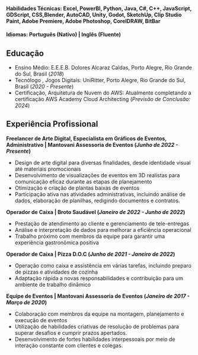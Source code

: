 

#### Habilidades Técnicas: Excel, PowerBI, Python, Java, C#, C++, JavaScript, GDScript, CSS,Blender, AutoCAD, Unity, Godot, SketchUp, Clip Studio Paint, Adobe Premiere, Adobe Photoshop, CorelDRAW, BitBar
#### Idiomas: Português (Nativo) | Inglês (Fluente)

## Educação
- Ensino Médio: E.E.E.B. Dolores Alcaraz Caldas, Porto Alegre, Rio Grande do Sul, Brasil (_2018_)	
- Tecnólogo , Jogos Digitais: UniRitter, Porto Alegre, Rio Grande do Sul, Brasil (_2020 - Presente_)	
- Certificação, Arquitetura de Nuvem do AWS: Atualmente completando a certificação AWS Academy Cloud Architecting (_Previsão de Conclusão: 2024_)	

## Experiência Profissional
**Freelancer de Arte Digital, Especialista em Gráficos de Eventos, Administrativo | Mantovani Assessoria de Eventos (_Junho de 2022 - Presente_)**
- Design de arte digital para diversas finalidades, desde identidade visual até materiais promocionais
- Desenvolvimento de visualizações de eventos em 3D realistas para comunicação eficaz durante as etapas de planejamento
- Otimização e criação de plantas baixas de eventos
- Participação ativa nas atividades administrativas, incluindo análise de dados, elaboração de planilhas, redigindo documentos e contratos.

**Operador de Caixa | Broto Saudável (_Janeiro de 2022 - Junho de 2022_)**
- Prestação de atendimento ao cliente e gerenciamento de tele-entregas
- Análise e interpretação de dados para melhorar a eficiência operacional
- Trabalho próximo com membros da equipe para garantir uma experiência gastronômica positiva

**Operador de Caixa | Pizza D.O.C (_Junho de 2021 - Janeiro de 2022_)** 
- Operação como caixa e assistência em várias tarefas, incluindo preparo de pizzas e atividades de cozinha
- Adaptação rápida a novas responsabilidades e contribuição para um ambiente de trabalho dinâmico

**Equipe de Eventos | Mantovani Assessoria de Eventos (_Janeiro de 2017 - Março de 2020_)**
- Colaboração com membros da equipe na montagem, planejamento e execução de eventos
- Utilização de habilidades criativas de resolução de problemas para superar desafios e cumprir prazos apertados.
- Desenvolvimento de fortes habilidades interpessoais por meio de interação constante com clientes e colegas.


